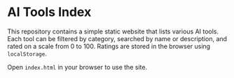 # AI Tools Index

This repository contains a simple static website that lists various AI tools. Each tool can be filtered by category, searched by name or description, and rated on a scale from 0 to 100. Ratings are stored in the browser using `localStorage`.

Open `index.html` in your browser to use the site.
